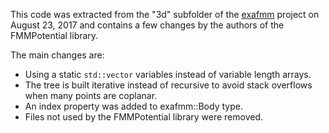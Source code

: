 This code was extracted from the "3d" subfolder of the [exafmm](https://github.com/exafmm/exafmm)
project on August 23, 2017 and contains a few changes by the authors of the FMMPotential library.

The main changes are:

- Using a static `std::vector` variables instead of variable length arrays.
- The tree is built iterative instead of recursive to avoid stack overflows when many points are coplanar.
- An index property was added to exafmm::Body type.
- Files not used by the FMMPotential library were removed.
